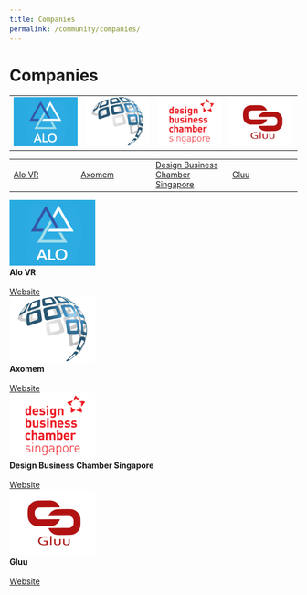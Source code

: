 ```yaml
---
title: Companies
permalink: /community/companies/
---
```

<h1 style="text-align:centre;">Companies</h1>

<table width="600" cellpadding="15px" border="0px" cellspacing="0" align="center">
       <tr width="600">
         <td width="150"><img src="/images/companies/AloVR_300x230.jpg" width="150"></td>
              <td width="150"><img src="/images/companies/Axomem_300x230_colour.png" width="150"></td>
              <td width="150"><img src="/images/companies/DBCS_300x230px.png" width="150"></td>
         <td width="150"><img src="/images/companies/Gluu_300x230px.jpg" width="150"></td>
       </tr>
       </table>
       
<table width="600" cellpadding="15px" border="0px" cellspacing="0" align="center">
       <tr width="600">
              <td width="150"><a href="https://alo.health/" target="_blank">Alo VR</a></td>
              <td width="150"><a href="https://axomem.io/" target="_blank">Axomem</a></td>
              <td width="150"><a href="https://www.dbcsingapore.org/" target="_blank">Design Business Chamber Singapore</a></td>
         <td width="150"><a href="https://www.gluu.life/" target="_blank">Gluu</a></td>
       </tr>
       </table>
       
<div class="row">
  <div class="column3">
        <img src="/images/companies/AloVR_300x230.jpg" width="150"><br>
         <div class="header"><b>Alo VR</b></div><br>
    <div class="para"><a href="https://alo.health/" target="_blank">Website</a></div>         
  </div>
 <div class="column3">
        <img src="/images/companies/Axomem_300x230_colour.png" width="150"><br>
         <div class="header"><b>Axomem</b></div><br>
    <div class="para"><a href="https://axomem.io/" target="_blank">Website</a></div>         
  </div>
       <div class="column3">
        <img src="/images/companies/DBCS_300x230px.png" width="150"><br>
         <div class="header"><b>Design Business Chamber Singapore</b></div><br>
              <div class="para"><a href="https://www.dbcsingapore.org/" target="_blank">Website</a></div>         
  </div>
       <div class="column3">
        <img src="/images/companies/Gluu_300x230px.jpg" width="150"><br>
         <div class="header"><b>Gluu</b></div><br>
    <div class="para"><a href="https://www.gluu.life/" target="_blank">Website</a></div>         
  </div>
       </div>     
